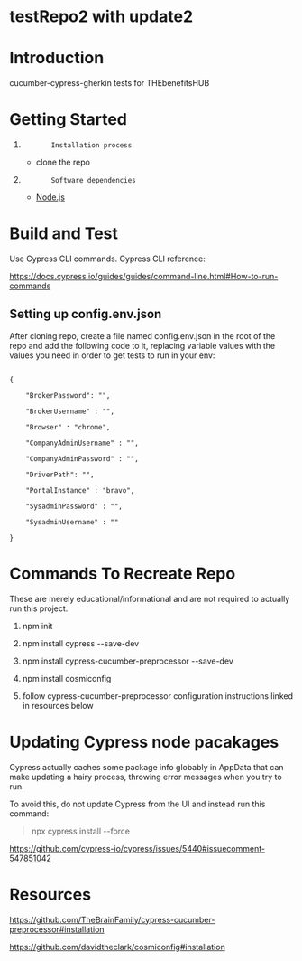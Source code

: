 # testRepo2 with update2
# Introduction

cucumber-cypress-gherkin tests for THEbenefitsHUB

 

# Getting Started

1.            Installation process

    - clone the repo

2.            Software dependencies

    - [Node.js](https://nodejs.org/en/)

 

# Build and Test

 

Use Cypress CLI commands.  Cypress CLI reference:

 

https://docs.cypress.io/guides/guides/command-line.html#How-to-run-commands

 

## Setting up config.env.json

 

After cloning repo, create a file named config.env.json in the root of the repo and add the following code to it, replacing variable values with the values you need in order to get tests to run in your env:

 

```

{

    "BrokerPassword": "",

    "BrokerUsername" : "",

    "Browser" : "chrome",

    "CompanyAdminUsername" : "",

    "CompanyAdminPassword" : "",

    "DriverPath": "",

    "PortalInstance" : "bravo",

    "SysadminPassword" : "",

    "SysadminUsername" : "" 

}

```

 

# Commands To Recreate Repo

 

These are merely educational/informational and are not required to actually run this project.

 

1. npm init

2. npm install cypress --save-dev

3. npm install cypress-cucumber-preprocessor --save-dev

4. npm install cosmiconfig

5. follow cypress-cucumber-preprocessor configuration instructions linked in resources below

 

# Updating Cypress node pacakages

 

Cypress actually caches some package info globably in AppData that can make updating a hairy process, throwing error messages when you try to run.

 

To avoid this, do not update Cypress from the UI and instead run this command:

 

> npx cypress install --force

 

https://github.com/cypress-io/cypress/issues/5440#issuecomment-547851042

 

# Resources

 

https://github.com/TheBrainFamily/cypress-cucumber-preprocessor#installation

https://github.com/davidtheclark/cosmiconfig#installation
